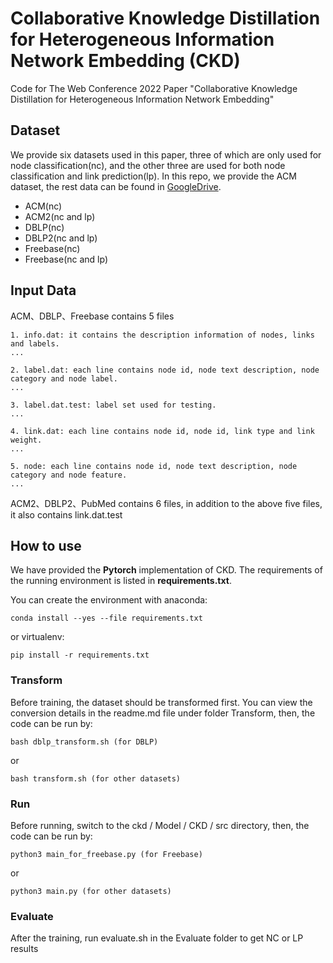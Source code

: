 # Collaborative Knowledge Distillation for Heterogeneous Information Network Embedding (CKD)
Code for The Web Conference 2022 Paper "Collaborative Knowledge Distillation for Heterogeneous Information Network Embedding"

## Dataset
We provide six datasets used in this paper, three of which are only used for node classification(nc), and the other three are used for both node classification and link prediction(lp).
In this repo, we provide the ACM dataset, the rest data can be found in [GoogleDrive](https://drive.google.com/drive/folders/1dOmetBd4wVUClUHtqYrA-r3eiXxYH8B-?usp=sharing).

* ACM(nc)
* ACM2(nc and lp)
* DBLP(nc)
* DBLP2(nc and lp)
* Freebase(nc)
* Freebase(nc and lp)

## Input Data
ACM、DBLP、Freebase contains 5 files

```
1. info.dat: it contains the description information of nodes, links and labels.
...

2. label.dat: each line contains node id, node text description, node category and node label.
...

3. label.dat.test: label set used for testing.
...

4. link.dat: each line contains node id, node id, link type and link weight.
...

5. node: each line contains node id, node text description, node category and node feature.
...
```

ACM2、DBLP2、PubMed contains 6 files, in addition to the above five files, it also contains link.dat.test


## How to use
We have provided the **Pytorch**  implementation of CKD.
The requirements of the running environment is listed in **requirements.txt**.

You can create the environment with anaconda: 

    conda install --yes --file requirements.txt

or virtualenv:

    pip install -r requirements.txt

### Transform
Before training, the dataset should be transformed first. You can view the conversion details in the readme.md file under folder Transform, then, the code can be run by:

    bash dblp_transform.sh (for DBLP)

or

    bash transform.sh (for other datasets)


### Run
Before running, switch to the ckd / Model / CKD / src directory, then, the code can be run by:

    python3 main_for_freebase.py (for Freebase)

or

    python3 main.py (for other datasets)


### Evaluate
After the training, run evaluate.sh in the Evaluate folder to get NC or LP results
